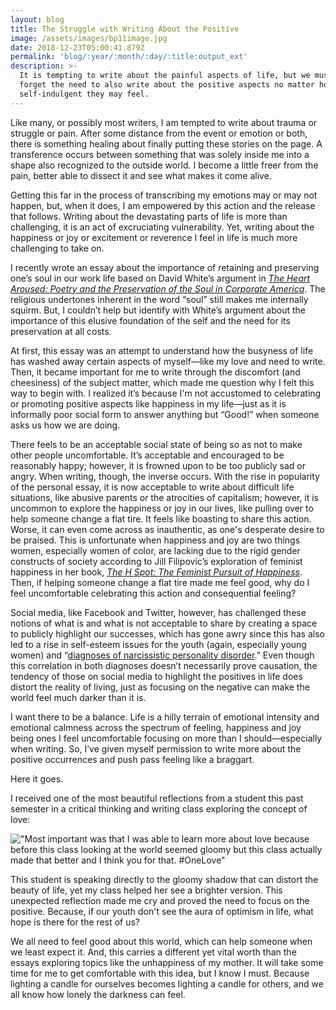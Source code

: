```yaml
---
layout: blog
title: The Struggle with Writing About the Positive
image: /assets/images/bp11image.jpg
date: 2018-12-23T05:00:41.879Z
permalink: 'blog/:year/:month/:day/:title:output_ext'
description: >-
  It is tempting to write about the painful aspects of life, but we must not
  forget the need to also write about the positive aspects no matter how
  self-indulgent they may feel.
---
```

Like many, or possibly most writers, I am tempted to write about trauma or struggle or pain. After some distance from the event or emotion or both, there is something healing about finally putting these stories on the page. A transference occurs between something that was solely inside me into a shape also recognized to the outside world. I become a little freer from the pain, better able to dissect it and see what makes it come alive. 

Getting this far in the process of transcribing my emotions may or may not happen, but, when it does, I am empowered by this action and the release that follows. Writing about the devastating parts of life is more than challenging, it is an act of excruciating vulnerability. Yet, writing about the happiness or joy or excitement or reverence I feel in life is much more challenging to take on.

I recently wrote an essay about the importance of retaining and preserving one’s soul in our work life based on David White’s argument in [_The Heart Aroused: Poetry and the Preservation of the Soul in Corporate America_](https://www.goodreads.com/book/show/871728.The_Heart_Aroused?from_search=true). The religious undertones inherent in the word “soul” still makes me internally squirm. But, I couldn’t help but identify with White’s argument about the importance of this elusive foundation of the self and the need for its preservation at all costs. 

At first, this essay was an attempt to understand how the busyness of life has washed away certain aspects of myself—like my love and need to write. Then, it became important for me to write through the discomfort (and cheesiness) of the subject matter, which made me question why I felt this way to begin with. I realized it’s because I'm not accustomed to celebrating or promoting positive aspects like happiness in my life—just as it is informally poor social form to answer anything but “Good!” when someone asks us how we are doing.

There feels to be an acceptable social state of being so as not to make other people uncomfortable. It’s acceptable and encouraged to be reasonably happy; however, it is frowned upon to be too publicly sad or angry. When writing, though, the inverse occurs. With the rise in popularity of the personal essay, it is now acceptable to write about difficult life situations, like abusive parents or the atrocities of capitalism; however, it is uncommon to explore the happiness or joy in our lives, like pulling over to help someone change a flat tire. It feels like boasting to share this action. Worse, it can even come across as inauthentic, as one's desperate desire to be praised. This is unfortunate when happiness and joy are two things women, especially women of color, are lacking due to the rigid gender constructs of society according to Jill Filipovic’s exploration of feminist happiness in her book, [_The H Spot: The Feminist Pursuit of Happiness_](https://www.goodreads.com/book/show/31934541-the-h-spot?from_search=true). Then, if helping someone change a flat tire made me feel good, why do I feel uncomfortable celebrating this action and consequential feeling?

Social media, like Facebook and Twitter, however, has challenged these notions of what is and what is not acceptable to share by creating a space to publicly highlight our successes, which has gone awry since this has also led to a rise in self-esteem issues for the youth (again, especially young women) and “[diagnoses of narcissistic personality disorder](https://www.theguardian.com/world/2016/mar/17/i-narcissist-vanity-social-media-and-the-human-condition).” Even though this correlation in both diagnoses doesn’t necessarily prove causation, the tendency of those on social media to highlight the positives in life does distort the reality of living, just as focusing on the negative can make the world feel much darker than it is. 

I want there to be a balance. Life is a hilly terrain of emotional intensity and emotional calmness across the spectrum of feeling, happiness and joy being ones I feel uncomfortable focusing on more than I should—especially when writing. So, I’ve given myself permission to write more about the positive occurrences and push pass feeling like a braggart.

Here it goes. 

I received one of the most beautiful reflections from a student this past semester in a critical thinking and writing class exploring the concept of love:

!["Most important was that I was able to learn more about love because before this class looking at the world seemed gloomy but this class actually made that better and I think you for that. #OneLove"](/assets/images/screen-shot-2018-12-17-at-11.06.40-am.png "Reflection by student")

This student is speaking directly to the gloomy shadow that can distort the beauty of life, yet my class helped her see a brighter version. This unexpected reflection made me cry and proved the need to focus on the positive. Because, if our youth don't see the aura of optimism in life, what hope is there for the rest of us?

We all need to feel good about this world, which can help someone when we least expect it. And, this carries a different yet vital worth than the essays exploring topics like the unhappiness of my mother. It will take some time for me to get comfortable with this idea, but I know I must. Because lighting a candle for ourselves becomes lighting a candle for others, and we all know how lonely the darkness can feel.
